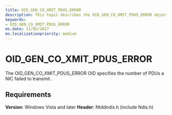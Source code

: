 ```yaml
---
title: OID_GEN_CO_XMIT_PDUS_ERROR
description: This topic describes the OID_GEN_CO_XMIT_PDUS_ERROR object identifier (OID).
keywords:
- OID_GEN_CO_XMIT_PDUS_ERROR
ms.date: 11/02/2017
ms.localizationpriority: medium
---
```


# OID_GEN_CO_XMIT_PDUS_ERROR

The OID_GEN_CO_XMIT_PDUS_ERROR OID specifies the number of PDUs a NIC failed to transmit.

## Requirements

**Version**: Windows Vista and later
**Header**: Ntddndis.h (include Ndis.h)

